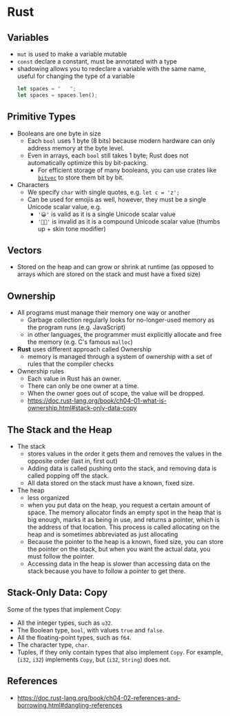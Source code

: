# Rust

## Variables

- `mut` is used to make a variable mutable
- `const` declare a constant, must be annotated with a type
- shadowing allows you to redeclare a variable with the same name, useful for changing the type of a
  variable
  ```rust
  let spaces = "   ";
  let spaces = spaces.len();
  ```

## Primitive Types

- Booleans are one byte in size
  - Each `bool` uses 1 byte (8 bits) because modern hardware can only address memory at the byte
    level.
  - Even in arrays, each `bool` still takes 1 byte; Rust does not automatically optimize this by
    bit-packing.
    - For efficient storage of many booleans, you can use crates like
      [`bitvec`](https://github.com/ferrilab/bitvec) to store them bit by bit.
- Characters
  - We specify `char` with single quotes, e.g. `let c = 'z';`
  - Can be used for emojis as well, however, they must be a single Unicode scalar value, e.g.
    - `'😀'` is valid as it is a single Unicode scalar value
    - `'👍🏼'` is invalid as it is a compound Unicode scalar value (thumbs up + skin tone modifier)

## Vectors

- Stored on the heap and can grow or shrink at runtime (as opposed to arrays which are stored on the
  stack and must have a fixed size)

## Ownership

- All programs must manage their memory one way or another
  - Garbage collection regularly looks for no-longer-used memory as the program runs (e.g.
    JavaScript)
  - in other languages, the programmer must explicitly allocate and free the memory (e.g. C's famous
    `malloc`)
- **Rust** uses different approach called Ownership
  - memory is managed through a system of ownership with a set of rules that the compiler checks
- Ownership rules
  - Each value in Rust has an owner.
  - There can only be one owner at a time.
  - When the owner goes out of scope, the value will be dropped.
  - https://doc.rust-lang.org/book/ch04-01-what-is-ownership.html#stack-only-data-copy

## The Stack and the Heap

- The stack
  - stores values in the order it gets them and removes the values in the opposite order (last in,
    first out)
  - Adding data is called pushing onto the stack, and removing data is called popping off the stack.
  - All data stored on the stack must have a known, fixed size.
- The heap
  - less organized
  - when you put data on the heap, you request a certain amount of space. The memory allocator finds
    an empty spot in the heap that is big enough, marks it as being in use, and returns a pointer,
    which is the address of that location. This process is called allocating on the heap and is
    sometimes abbreviated as just allocating
  - Because the pointer to the heap is a known, fixed size, you can store the pointer on the stack,
    but when you want the actual data, you must follow the pointer.
  - Accessing data in the heap is slower than accessing data on the stack because you have to follow
    a pointer to get there.

## Stack-Only Data: Copy

Some of the types that implement Copy:

- All the integer types, such as `u32`.
- The Boolean type, `bool`, with values `true` and `false`.
- All the floating-point types, such as `f64`.
- The character type, `char`.
- Tuples, if they only contain types that also implement `Copy`. For example, (`i32`, `i32`)
  implements `Copy`, but (`i32`, `String`) does not.

## References

- https://doc.rust-lang.org/book/ch04-02-references-and-borrowing.html#dangling-references
